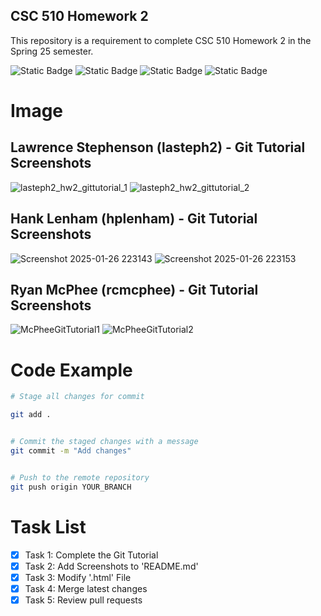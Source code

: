 ## CSC 510 Homework 2
This repository is a requirement to complete CSC 510 Homework 2 in the Spring 25 semester.

![Static Badge](https://img.shields.io/badge/Language-Python-Green)
![Static Badge](https://img.shields.io/badge/Language-HTML-orange)
![Static Badge](https://img.shields.io/badge/Licencse-Apache2.0-blue)
![Static Badge](https://img.shields.io/badge/Platform-Linux-red)

# Image

## Lawrence Stephenson (lasteph2) - Git Tutorial Screenshots
![lasteph2_hw2_gittutorial_1](https://github.com/user-attachments/assets/e67522aa-932f-445e-b27f-71d9b3821057)
![lasteph2_hw2_gittutorial_2](https://github.com/user-attachments/assets/179ca24e-a16e-45c0-a582-e66717825bef)

## Hank Lenham (hplenham) - Git Tutorial Screenshots

![Screenshot 2025-01-26 223143](https://github.com/user-attachments/assets/9676b52d-a610-4f33-9224-e864aa970a4e)
![Screenshot 2025-01-26 223153](https://github.com/user-attachments/assets/3a7fe5f5-2f95-4b29-9129-db105974a3f2)

## Ryan McPhee (rcmcphee) - Git Tutorial Screenshots
![McPheeGitTutorial1](https://github.com/user-attachments/assets/5aff94db-2e43-4bb1-9a71-01c711158833)
![McPheeGitTutorial2](https://github.com/user-attachments/assets/feabac64-05e9-470d-9dda-e46240c6b20b)

# Code Example

```sh
# Stage all changes for commit

git add .


# Commit the staged changes with a message
git commit -m "Add changes"


# Push to the remote repository
git push origin YOUR_BRANCH
```

# Task List

- [X] Task 1: Complete the Git Tutorial
- [X] Task 2: Add Screenshots to 'README.md'
- [x] Task 3: Modify '.html' File
- [X] Task 4: Merge latest changes
- [X] Task 5: Review pull requests
